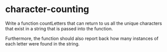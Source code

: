 # character-counting

Write a function countLetters that can return to us all the unique characters that exist in a string that is passed into the function.

Furthermore, the function should also report back how many instances of each letter were found in the string.